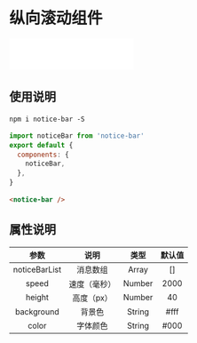 # 纵向滚动组件

![example](https://github.com/CitizenChaos/notice-bar/blob/master/src/assets/example.gif)

## 使用说明

```shell
npm i notice-bar -S
```

```js
import noticeBar from 'notice-bar'
export default {
  components: {
    noticeBar,
  },
}
```

```html
<notice-bar />
```

## 属性说明

|     参数      |     说明     |  类型  | 默认值 |
| :-----------: | :----------: | :----: | :----: |
| noticeBarList |   消息数组   | Array  |   []   |
|     speed     | 速度（毫秒） | Number |  2000  |
|    height     |  高度（px）  | Number |   40   |
|  background   |    背景色    | String |  #fff  |
|     color     |   字体颜色   | String |  #000  |
